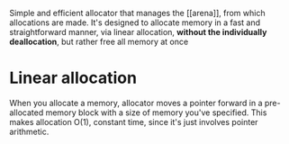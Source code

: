 Simple and efficient allocator that manages the [[arena]], from which allocations are made.
It's designed to allocate memory in a fast and straightforward manner, via linear allocation, **without the individually deallocation**, but rather free all memory at once

# Linear allocation
When you allocate a memory, allocator moves a pointer forward in a pre-allocated memory block with a size of memory you've specified. This makes allocation O(1), constant time, since it's just involves pointer arithmetic.